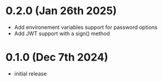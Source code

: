 # 0.2.0 (Jan 26th 2025)

- Add environement variables support for password options
- Add JWT support with a sign() method

# 0.1.0 (Dec 7th 2024)

- initial release
